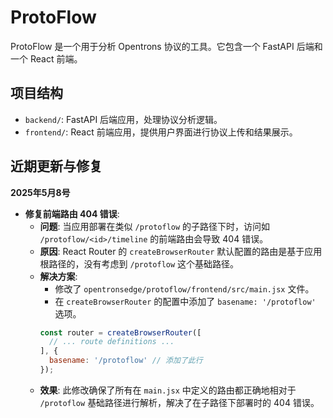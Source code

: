 # ProtoFlow

ProtoFlow 是一个用于分析 Opentrons 协议的工具。它包含一个 FastAPI 后端和一个 React 前端。

## 项目结构

- `backend/`: FastAPI 后端应用，处理协议分析逻辑。
- `frontend/`: React 前端应用，提供用户界面进行协议上传和结果展示。

## 近期更新与修复

**2025年5月8号**

- **修复前端路由 404 错误**:
  - **问题**: 当应用部署在类似 `/protoflow` 的子路径下时，访问如 `/protoflow/<id>/timeline` 的前端路由会导致 404 错误。
  - **原因**: React Router 的 `createBrowserRouter` 默认配置的路由是基于应用根路径的，没有考虑到 `/protoflow` 这个基础路径。
  - **解决方案**:
    - 修改了 `opentronsedge/protoflow/frontend/src/main.jsx` 文件。
    - 在 `createBrowserRouter` 的配置中添加了 `basename: '/protoflow'` 选项。
    ```javascript
    const router = createBrowserRouter([
      // ... route definitions ...
    ], {
      basename: '/protoflow' // 添加了此行
    });
    ```
  - **效果**: 此修改确保了所有在 `main.jsx` 中定义的路由都正确地相对于 `/protoflow` 基础路径进行解析，解决了在子路径下部署时的 404 错误。 
